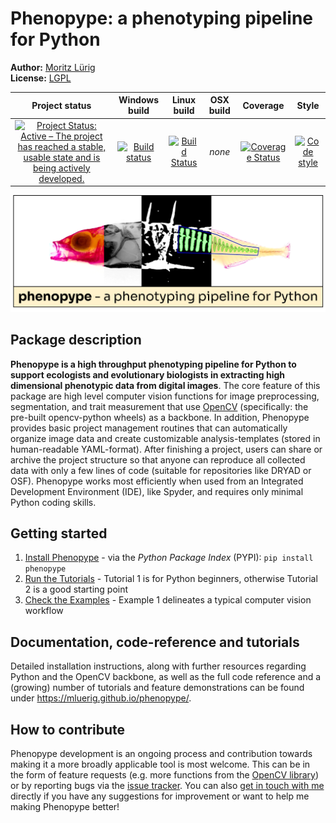 # Phenopype: a phenotyping pipeline for Python

**Author:** [Moritz Lürig](https://luerig.net)  
**License:** [LGPL](https://opensource.org/licenses/LGPL-3.0)  

| Project status | Windows build | Linux build | OSX build | Coverage | Style |
|:---:|:---:|:---:|:---:|:---:|:---:|
| [![Project Status: Active – The project has reached a stable, usable state and is being actively developed.](http://www.repostatus.org/badges/latest/active.svg)](http://www.repostatus.org/#active) | [![Build status](https://ci.appveyor.com/api/projects/status/4o27rpjbe8ij2kj3?svg=true)](https://ci.appveyor.com/project/mluerig/phenopype) | [![Build Status](https://travis-ci.org/mluerig/phenopype.svg?branch=master)](https://travis-ci.org/mluerig/phenopype) | *none* | [![Coverage Status](https://coveralls.io/repos/github/mluerig/phenopype/badge.svg?branch=master)](https://coveralls.io/github/mluerig/phenopype?branch=master) | [![Code style](https://img.shields.io/badge/code%20style-black-000000.svg)](https://github.com/psf/black) |  

![](https://raw.githubusercontent.com/mluerig/phenopype/master/source/phenopype_logo.png)


## Package description
**Phenopype is a high throughput phenotyping pipeline for Python to support ecologists and evolutionary biologists in extracting high dimensional phenotypic data from digital images**. The core feature of this package are high level computer vision functions for image preprocessing, segmentation, and trait measurement that use [OpenCV](https://github.com/opencv/opencv-python) (specifically: the pre-built opencv-python wheels) as a backbone. In addition, Phenopype provides basic project management routines that can automatically organize image data and create customizable analysis-templates (stored in human-readable YAML-format). After finishing a project, users can share or archive the project structure so that anyone can reproduce all collected data with only a few lines of code (suitable for repositories like DRYAD or OSF). Phenopype works most efficiently when used from an Integrated Development Environment (IDE), like Spyder, and requires only minimal Python coding skills.  


## Getting started
1.  [Install Phenopype](https://mluerig.github.io/phenopype/installation.html) - via the _Python Package Index_ (PYPI): `pip install phenopype`
2.  [Run the Tutorials](https://mluerig.github.io/phenopype/tutorial_0.html) - Tutorial 1 is for Python beginners, otherwise Tutorial 2 is a good starting point
3.  [Check the Examples](https://mluerig.github.io/phenopype/index.html#examples) - Example 1 delineates a typical computer vision workflow

## Documentation, code-reference and tutorials
Detailed installation instructions, along with further resources regarding Python and the OpenCV backbone, as well as the full code reference and a (growing) number of tutorials and feature demonstrations can be found under https://mluerig.github.io/phenopype/.

## How to contribute
Phenopype development is an ongoing process and contribution towards making it a more broadly applicable tool is most welcome. This can be in the form of feature requests (e.g. more functions from the [OpenCV library](https://docs.opencv.org/master/modules.html)) or by reporting bugs via the [issue tracker](https://github.com/mluerig/phenopype/issues). You can also [get in touch with me](https://luerig.net) directly if you have any suggestions for improvement or want to help me making Phenopype better!

